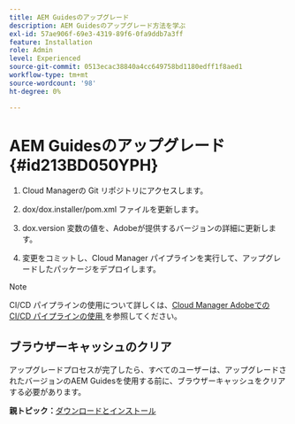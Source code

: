 ```yaml
---
title: AEM Guidesのアップグレード
description: AEM Guidesのアップグレード方法を学ぶ
exl-id: 57ae906f-69e3-4319-89f6-0fa9ddb7a3ff
feature: Installation
role: Admin
level: Experienced
source-git-commit: 0513ecac38840a4cc649758bd1180edff1f8aed1
workflow-type: tm+mt
source-wordcount: '98'
ht-degree: 0%

---
```


# AEM Guidesのアップグレード {#id213BD050YPH}

1. Cloud Managerの Git リポジトリにアクセスします。

1. dox/dox.installer/pom.xml ファイルを更新します。

1. dox.version 変数の値を、Adobeが提供するバージョンの詳細に更新します。

1. 変更をコミットし、Cloud Manager パイプラインを実行して、アップグレードしたパッケージをデプロイします。


>[!NOTE]
>
> CI/CD パイプラインの使用について詳しくは、[Cloud Manager Adobeでの CI/CD パイプラインの使用 ](https://experienceleague.adobe.com/docs/experience-manager-learn/foundation/cloud-manager/use-the-cicd-pipeline-in-cloud-manager-for-aem.html?lang=ja) を参照してください。

## ブラウザーキャッシュのクリア

アップグレードプロセスが完了したら、すべてのユーザーは、アップグレードされたバージョンのAEM Guidesを使用する前に、ブラウザーキャッシュをクリアする必要があります。

**親トピック：**&#x200B;[ ダウンロードとインストール ](download-install.md)
